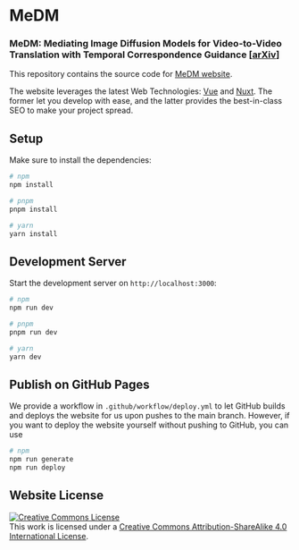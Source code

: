 # MeDM

### MeDM: Mediating Image Diffusion Models for Video-to-Video Translation with Temporal Correspondence Guidance [[arXiv](https://arxiv.org/abs/2308.10079)]

This repository contains the source code for [MeDM website](https://medm2023.github.io).

The website leverages the latest Web Technologies: [Vue](https://vuejs.org) and [Nuxt](https://nuxt.com). The former let you develop with ease, and the latter provides the best-in-class SEO to make your project spread.

## Setup

Make sure to install the dependencies:

```bash
# npm
npm install

# pnpm
pnpm install

# yarn
yarn install
```

## Development Server

Start the development server on `http://localhost:3000`:

```bash
# npm
npm run dev

# pnpm
pnpm run dev

# yarn
yarn dev
```

## Publish on GitHub Pages

We provide a workflow in `.github/workflow/deploy.yml` to let GitHub builds and deploys the website for us upon pushes to the main branch. However, if you want to deploy the website yourself without pushing to GitHub, you can use
```bash
# npm
npm run generate
npm run deploy
```

## Website License
<a rel="license" href="http://creativecommons.org/licenses/by-sa/4.0/"><img alt="Creative Commons License" style="border-width:0" src="https://i.creativecommons.org/l/by-sa/4.0/88x31.png" /></a><br />This work is licensed under a <a rel="license" href="http://creativecommons.org/licenses/by-sa/4.0/">Creative Commons Attribution-ShareAlike 4.0 International License</a>.

